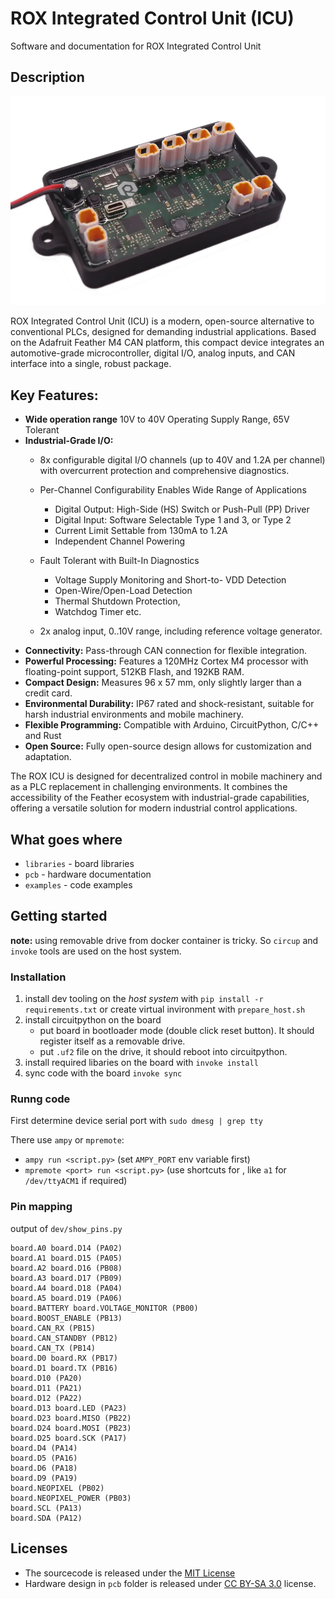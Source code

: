 
# ROX Integrated Control Unit (ICU)

Software and documentation for ROX Integrated Control Unit

## Description

![](assets/icu-board.webp)

ROX Integrated Control Unit (ICU) is a modern, open-source alternative to conventional PLCs, designed for demanding industrial applications. Based on the Adafruit Feather M4 CAN platform, this compact device integrates an automotive-grade microcontroller, digital I/O, analog inputs, and CAN interface into a single, robust package.

## Key Features:

- **Wide operation range** 10V to 40V Operating Supply Range, 65V Tolerant
- **Industrial-Grade I/O:**
    - 8x configurable digital I/O channels (up to 40V and 1.2A per channel) with overcurrent protection and comprehensive diagnostics.
    - Per-Channel Configurability Enables Wide Range of
Applications
        - Digital Output: High-Side (HS) Switch or Push-Pull
        (PP) Driver
        - Digital Input: Software Selectable Type 1 and 3, or
        Type 2
        - Current Limit Settable from 130mA to 1.2A
        - Independent Channel Powering
    - Fault Tolerant with Built-In Diagnostics
        -  Voltage Supply Monitoring and Short-to-
VDD Detection
        - Open-Wire/Open-Load Detection
        - Thermal Shutdown Protection,
        - Watchdog Timer etc.

    - 2x analog input, 0..10V range, including reference voltage generator.
- **Connectivity:** Pass-through CAN connection for flexible integration.
- **Powerful Processing:** Features a 120MHz Cortex M4 processor with floating-point support, 512KB Flash, and 192KB RAM.
- **Compact Design:** Measures 96 x 57 mm, only slightly larger than a credit card.
- **Environmental Durability:** IP67 rated and shock-resistant, suitable for harsh industrial environments and mobile machinery.
- **Flexible Programming:** Compatible with Arduino, CircuitPython, C/C++ and Rust
- **Open Source:** Fully open-source design allows for customization and adaptation.

The ROX ICU is designed for decentralized control in mobile machinery and as a PLC replacement in challenging environments. It combines the accessibility of the Feather ecosystem with industrial-grade capabilities, offering a versatile solution for modern industrial control applications.




## What goes where


* `libraries` - board libraries
* `pcb` - hardware documentation
* `examples` - code examples


## Getting started

**note:** using removable drive from docker container is tricky. So `circup` and `invoke` tools are used on the host system.


### Installation

1. install dev tooling on the *host system* with `pip install -r requirements.txt` or create virtual invironment with `prepare_host.sh`
2. install circuitpython on the board
    - put board in bootloader mode (double click reset button). It should register itself as a removable drive.
    - put `.uf2` file on the drive, it should reboot into circuitpython.
3. install required libaries on the board with `invoke install`
4. sync code with the board `invoke sync`


### Runng code

First determine device serial port with `sudo dmesg | grep tty`

There use `ampy` or `mpremote`:

*  `ampy run <script.py>` (set `AMPY_PORT` env variable first)
*  `mpremote <port> run <script.py>` (use shortcuts for <port>, like `a1` for `/dev/ttyACM1` if required)

### Pin mapping

output of `dev/show_pins.py`

```
board.A0 board.D14 (PA02)
board.A1 board.D15 (PA05)
board.A2 board.D16 (PB08)
board.A3 board.D17 (PB09)
board.A4 board.D18 (PA04)
board.A5 board.D19 (PA06)
board.BATTERY board.VOLTAGE_MONITOR (PB00)
board.BOOST_ENABLE (PB13)
board.CAN_RX (PB15)
board.CAN_STANDBY (PB12)
board.CAN_TX (PB14)
board.D0 board.RX (PB17)
board.D1 board.TX (PB16)
board.D10 (PA20)
board.D11 (PA21)
board.D12 (PA22)
board.D13 board.LED (PA23)
board.D23 board.MISO (PB22)
board.D24 board.MOSI (PB23)
board.D25 board.SCK (PA17)
board.D4 (PA14)
board.D5 (PA16)
board.D6 (PA18)
board.D9 (PA19)
board.NEOPIXEL (PB02)
board.NEOPIXEL_POWER (PB03)
board.SCL (PA13)
board.SDA (PA12)
```



## Licenses

* The sourcecode is released under the [MIT License](LICENSE)
* Hardware design in `pcb` folder is released under [CC BY-SA 3.0](pcb/license.txt) license.
